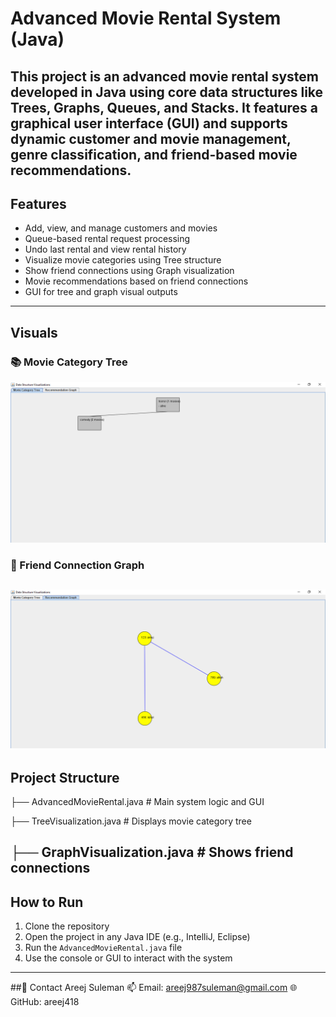 # Advanced Movie Rental System (Java)

This project is an advanced movie rental system developed in Java using core data structures like Trees, Graphs, Queues, and Stacks. It features a graphical user interface (GUI) and supports dynamic customer and movie management, genre classification, and friend-based movie recommendations.
---
## Features
- Add, view, and manage customers and movies
- Queue-based rental request processing
- Undo last rental and view rental history
- Visualize movie categories using Tree structure
- Show friend connections using Graph visualization
- Movie recommendations based on friend connections
- GUI for tree and graph visual outputs

---
## Visuals

### 📚 Movie Category Tree
![DS Tree Gui](Tree%20visual%20based%20on%20genre.png)

### 👥 Friend Connection Graph
![DS Graph Gui](graph%20visual%20of%20friends%20connection.png)
---
## Project Structure
├── AdvancedMovieRental.java # Main system logic and GUI

├── TreeVisualization.java # Displays movie category tree

├── GraphVisualization.java # Shows friend connections
---
## How to Run
1. Clone the repository  
2. Open the project in any Java IDE (e.g., IntelliJ, Eclipse)  
3. Run the `AdvancedMovieRental.java` file  
4. Use the console or GUI to interact with the system
---
##📧 Contact
Areej Suleman
📫 Email: areej987suleman@gmail.com
🌐 GitHub: areej418
